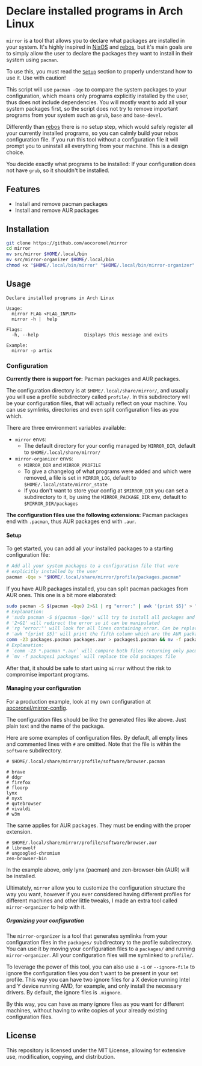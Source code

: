 # Declare installed programs in Arch Linux

`mirror` is a tool that allows you to declare what packages are installed in your system. It's highly inspired in [NixOS](https://nixos.org/) and [rebos](https://gitlab.com/oglo12/rebos), but it's main goals are to simply allow the user to declare the packages they want to install in their system using `pacman`.

To use this, you must read the [`Setup`](#setup) section to properly understand how to use it. Use with caution!

This script will use `pacman -Qqe` to compare the system packages to your configuration, which means only programs explicitly installed by the user, thus does not include dependencies. You will mostly want to add all your system packages first, so the script does not try to remove important programs from your system such as `grub`, `base` and `base-devel`.

Differently than [rebos](https://gitlab.com/oglo12/rebos) there is no setup step, which would safely register all your currently installed programs, so you can calmly build your rebos configuration file. If you run this tool without a configuration file it will prompt you to uninstall all everything from your machine. This is a design choice.

You decide exactly what programs to be installed: If your configuration does not have `grub`, so it shouldn't be installed.

## Features

- Install and remove pacman packages
- Install and remove AUR packages

## Installation

```bash
git clone https://github.com/aocoronel/mirror
cd mirror
mv src/mirror $HOME/.local/bin
mv src/mirror-organizer $HOME/.local/bin
chmod +x "$HOME/.local/bin/mirror" "$HOME/.local/bin/mirror-organizer"
```

## Usage

```
Declare installed programs in Arch Linux

Usage:
  mirror FLAG <FLAG_INPUT>
  mirror -h |  help

Flags:
  -h, --help                 Displays this message and exits

Example:
  mirror -p artix
```

### Configuration

**Currently there is support for:** Pacman packages and AUR packages.

The configuration directory is at `$HOME/.local/share/mirror/`, and usually you will use a profile subdirectory called `profile/`. In this subdirectory will be your configuration files, that will actually reflect on your machine. You can use symlinks, directories and even split configuration files as you which.

There are three environment variables available:

- `mirror` envs:
  - The default directory for your config managed by `MIRROR_DIR`, default to `$HOME/.local/share/mirror/`
- `mirror-organizer` envs:
  - `MIRROR_DIR` and `MIRROR_PROFILE`
  - To give a changelog of what programs were added and which were removed, a file is set in `MIRROR_LOG`, default to `$HOME/.local/state/mirror_state`
  - If you don't want to store your config at `$MIRROR_DIR` you can set a subdirectory to it, by using the `MIRROR_PACKAGE_DIR` env, default to `$MIRROR_DIR/packages`

**The configuration files use the following extensions:** Pacman packages end with `.pacman`, thus AUR packages end with `.aur`.

#### Setup

To get started, you can add all your installed packages to a starting configuration file:

```bash
# Add all your system packages to a configuration file that were
# explicitly installed by the user
pacman -Qqe > "$HOME/.local/share/mirror/profile/packages.pacman"
```

If you have AUR packages installed, you can split pacman packages from AUR ones. This one is a bit more elaborated:

```bash
sudo pacman -S $(pacman -Qqe) 2>&1 | rg "error:" | awk '{print $5}' > "$HOME/.local/share/mirror/profile/packages.aur"
# Explanation:
# 'sudo pacman -S $(pacman -Qqe)' will try to install all packages and will fail
# '2>&1' will redirect the error so it can be manipulated
# 'rg "error:"' will look for all lines containing error. Can be replaced with grep
# 'awk "{print $5}' will print the fifth column which are the AUR packages
comm -23 packages.pacman packages.aur > packages1.pacman && mv -f packages1.pacman packages.pacman
# Explanation:
# `comm -23 *.pacman *.aur` will compare both files returning only pacman packages
# `mv -f packages1 packages` will replace the old packages file
```

After that, it should be safe to start using `mirror` without the risk to compromise important programs.

#### Managing your configuration

For a production example, look at my own configuration at [aocoronel/mirror-config](https://github.com/aocoronel/mirror-config).

The configuration files should be like the generated files like above. Just plain text and the name of the package.

Here are some examples of configuration files. By default, all empty lines and commented lines with `#` are omitted. Note that the file is within the `software` subdirectory.

```
# $HOME/.local/share/mirror/profile/software/browser.pacman

# brave
# ddgr
# firefox
# floorp
lynx
# nyxt
# qutebrowser
# vivaldi
# w3m
```

The same applies for AUR packages. They must be ending with the proper extension.

```
# $HOME/.local/share/mirror/profile/software/browser.aur
# librewolf
# ungoogled-chromium
zen-browser-bin
```

In the example above, only lynx (pacman) and zen-browser-bin (AUR) will be installed.

Ultimately, `mirror` allow you to customize the configuration structure the way you want, however if you ever considered having different profiles for different machines and other little tweaks, I made an extra tool called `mirror-organizer` to help with it.

##### Organizing your configuration

The `mirror-organizer` is a tool that generates symlinks from your configuration files in the `packages/` subdirectory to the profile subdirectory. You can use it by moving your configuration files to a `packages/` and running `mirror-organizer`. All your configuration files will me symlinked to `profile/`.

To leverage the power of this tool, you can also use a `-i` or `--ignore-file` to ignore the configuration files you don't want to be present in your set profile. This way you can have two ignore files for a X device running Intel and Y device running AMD, for example, and only install the necessary drivers. By default, the ignore files is `.mignore`.

By this way, you can have as many ignore files as you want for different machines, without having to write copies of your already existing configuration files.

## License

This repository is licensed under the MIT License, allowing for extensive use, modification, copying, and distribution.
